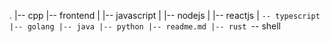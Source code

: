.
|-- cpp
|-- frontend
|   |-- javascript
|   |-- nodejs
|   |-- reactjs
|   `-- typescript
|-- golang
|-- java
|-- python
|-- readme.md
|-- rust
`-- shell